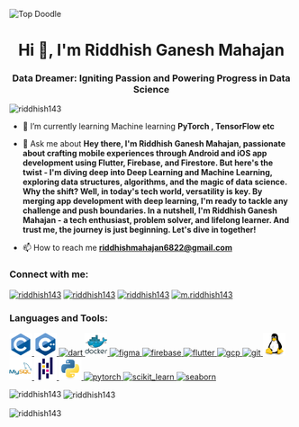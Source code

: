 ![Top Doodle](/files/top.png)

<h1 align="center">Hi 👋, I'm Riddhish Ganesh Mahajan</h1>
<h3 align="center">Data Dreamer: Igniting Passion and Powering Progress in Data Science</h3>

<p align="left"> <img src="https://komarev.com/ghpvc/?username=riddhish143&label=Profile%20views&color=0e75b6&style=flat" alt="riddhish143" /> </p>

- 🌱 I’m currently learning Machine learning **PyTorch , TensorFlow etc**

- 💬 Ask me about **Hey there, I'm Riddhish Ganesh Mahajan, passionate about crafting mobile experiences through Android and iOS app development using Flutter, Firebase, and Firestore. But here's the twist - I'm diving deep into Deep Learning and Machine Learning, exploring data structures, algorithms, and the magic of data science. Why the shift? Well, in today's tech world, versatility is key. By merging app development with deep learning, I'm ready to tackle any challenge and push boundaries. In a nutshell, I'm Riddhish Ganesh Mahajan - a tech enthusiast, problem solver, and lifelong learner. And trust me, the journey is just beginning. Let's dive in together!**

- 📫 How to reach me **riddhishmahajan6822@gmail.com**

<h3 align="left">Connect with me:</h3>
<p align="left">
<a href="https://kaggle.com/riddhish143" target="blank"><img align="center" src="https://raw.githubusercontent.com/rahuldkjain/github-profile-readme-generator/master/src/images/icons/Social/kaggle.svg" alt="riddhish143" height="30" width="40" /></a>
<a href="https://www.hackerrank.com/riddhish143" target="blank"><img align="center" src="https://raw.githubusercontent.com/rahuldkjain/github-profile-readme-generator/master/src/images/icons/Social/hackerrank.svg" alt="riddhish143" height="30" width="40" /></a>
<a href="https://www.leetcode.com/riddhish143" target="blank"><img align="center" src="https://raw.githubusercontent.com/rahuldkjain/github-profile-readme-generator/master/src/images/icons/Social/leet-code.svg" alt="riddhish143" height="30" width="40" /></a>
<a href="https://instagram.com/m.riddhish143" target="blank"><img align="center" src="https://raw.githubusercontent.com/rahuldkjain/github-profile-readme-generator/master/src/images/icons/Social/instagram.svg" alt="m.riddhish143" height="30" width="40" /></a>
</p>

<h3 align="left">Languages and Tools:</h3>
<p align="left"> <a href="https://www.cprogramming.com/" target="_blank" rel="noreferrer"> <img src="https://raw.githubusercontent.com/devicons/devicon/master/icons/c/c-original.svg" alt="c" width="40" height="40"/> </a> <a href="https://www.w3schools.com/cpp/" target="_blank" rel="noreferrer"> <img src="https://raw.githubusercontent.com/devicons/devicon/master/icons/cplusplus/cplusplus-original.svg" alt="cplusplus" width="40" height="40"/> </a> <a href="https://dart.dev" target="_blank" rel="noreferrer"> <img src="https://www.vectorlogo.zone/logos/dartlang/dartlang-icon.svg" alt="dart" width="40" height="40"/> </a> <a href="https://www.docker.com/" target="_blank" rel="noreferrer"> <img src="https://raw.githubusercontent.com/devicons/devicon/master/icons/docker/docker-original-wordmark.svg" alt="docker" width="40" height="40"/> </a> <a href="https://www.figma.com/" target="_blank" rel="noreferrer"> <img src="https://www.vectorlogo.zone/logos/figma/figma-icon.svg" alt="figma" width="40" height="40"/> </a> <a href="https://firebase.google.com/" target="_blank" rel="noreferrer"> <img src="https://www.vectorlogo.zone/logos/firebase/firebase-icon.svg" alt="firebase" width="40" height="40"/> </a> <a href="https://flutter.dev" target="_blank" rel="noreferrer"> <img src="https://www.vectorlogo.zone/logos/flutterio/flutterio-icon.svg" alt="flutter" width="40" height="40"/> </a> <a href="https://cloud.google.com" target="_blank" rel="noreferrer"> <img src="https://www.vectorlogo.zone/logos/google_cloud/google_cloud-icon.svg" alt="gcp" width="40" height="40"/> </a> <a href="https://git-scm.com/" target="_blank" rel="noreferrer"> <img src="https://www.vectorlogo.zone/logos/git-scm/git-scm-icon.svg" alt="git" width="40" height="40"/> </a> <a href="https://www.linux.org/" target="_blank" rel="noreferrer"> <img src="https://raw.githubusercontent.com/devicons/devicon/master/icons/linux/linux-original.svg" alt="linux" width="40" height="40"/> </a> <a href="https://www.mysql.com/" target="_blank" rel="noreferrer"> <img src="https://raw.githubusercontent.com/devicons/devicon/master/icons/mysql/mysql-original-wordmark.svg" alt="mysql" width="40" height="40"/> </a> <a href="https://pandas.pydata.org/" target="_blank" rel="noreferrer"> <img src="https://raw.githubusercontent.com/devicons/devicon/2ae2a900d2f041da66e950e4d48052658d850630/icons/pandas/pandas-original.svg" alt="pandas" width="40" height="40"/> </a> <a href="https://www.python.org" target="_blank" rel="noreferrer"> <img src="https://raw.githubusercontent.com/devicons/devicon/master/icons/python/python-original.svg" alt="python" width="40" height="40"/> </a> <a href="https://pytorch.org/" target="_blank" rel="noreferrer"> <img src="https://www.vectorlogo.zone/logos/pytorch/pytorch-icon.svg" alt="pytorch" width="40" height="40"/> </a> <a href="https://scikit-learn.org/" target="_blank" rel="noreferrer"> <img src="https://upload.wikimedia.org/wikipedia/commons/0/05/Scikit_learn_logo_small.svg" alt="scikit_learn" width="40" height="40"/> </a> <a href="https://seaborn.pydata.org/" target="_blank" rel="noreferrer"> <img src="https://seaborn.pydata.org/_images/logo-mark-lightbg.svg" alt="seaborn" width="40" height="40"/> </a> </p>

<p><img align="left" src="https://github-readme-stats.vercel.app/api/top-langs?username=riddhish143&show_icons=true&locale=en&layout=compact" alt="riddhish143" /></p>

<p>&nbsp;<img align="center" src="https://github-readme-stats.vercel.app/api?username=riddhish143&show_icons=true&locale=en" alt="riddhish143" /></p>

<p><img align="center" src="https://github-readme-streak-stats.herokuapp.com/?user=riddhish143&" alt="riddhish143" /></p>
